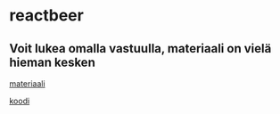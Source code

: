 # reactbeer

## Voit lukea omalla vastuulla, materiaali on vielä hieman kesken

[materiaali](https://github.com/mluukkai/reactbeer/blob/master/web/reactbeer.md)

[koodi](https://github.com/mluukkai/reactbeer_code)
